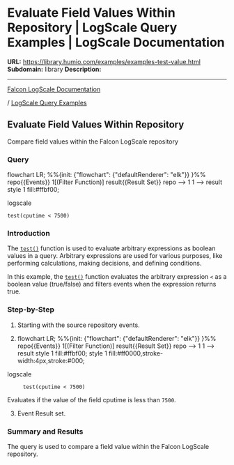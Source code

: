 # Evaluate Field Values Within Repository | LogScale Query Examples | LogScale Documentation

**URL:** https://library.humio.com/examples/examples-test-value.html
**Subdomain:** library
**Description:** 

---

[Falcon LogScale Documentation](https://library.humio.com)

/ [LogScale Query Examples](examples.html)

## Evaluate Field Values Within Repository

Compare field values within the Falcon LogScale repository 

### Query

flowchart LR; %%{init: {"flowchart": {"defaultRenderer": "elk"}} }%% repo{{Events}} 1[(Filter Function)] result{{Result Set}} repo --> 1 1 --> result style 1 fill:#ffbf00;

logscale
    
    
    test(cputime < 7500)

### Introduction

The [`test()`](https://library.humio.com/data-analysis/functions-test.html) function is used to evaluate arbitrary expressions as boolean values in a query. Arbitrary expressions are used for various purposes, like performing calculations, making decisions, and defining conditions. 

In this example, the [`test()`](https://library.humio.com/data-analysis/functions-test.html) function evaluates the arbitrary expression `<` as a boolean value (true/false) and filters events when the expression returns true. 

### Step-by-Step

  1. Starting with the source repository events.

  2. flowchart LR; %%{init: {"flowchart": {"defaultRenderer": "elk"}} }%% repo{{Events}} 1[(Filter Function)] result{{Result Set}} repo --> 1 1 --> result style 1 fill:#ffbf00; style 1 fill:#ff0000,stroke-width:4px,stroke:#000;

logscale
         
         test(cputime < 7500)

Evaluates if the value of the field cputime is less than `7500`. 

  3. Event Result set.




### Summary and Results

The query is used to compare a field value within the Falcon LogScale repository.

